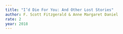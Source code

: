 ```yaml
---
title: "I’d Die For You: And Other Lost Stories"
author: F. Scott Fitzgerald & Anne Margaret Daniel
rate: 2
year: 2018
---
```

